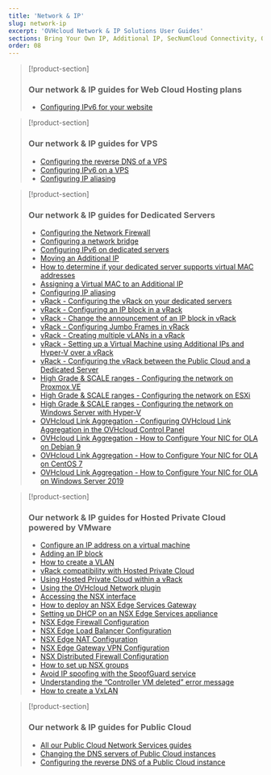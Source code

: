 ```yaml
---
title: 'Network & IP'
slug: network-ip
excerpt: 'OVHcloud Network & IP Solutions User Guides'
sections: Bring Your Own IP, Additional IP, SecNumCloud Connectivity, Our network & IP guides for Web Cloud Hosting plans, Our network & IP guides for VPS, Our network & IP guides for Dedicated Servers, Our network & IP guides for Hosted Private Cloud powered by VMware, Our network & IP guides for Hosted Private Cloud powered by Nutanix, Our network & IP guides for Public Cloud
order: 08
---
```


> [!product-section]
>
> ### Our network & IP guides for Web Cloud Hosting plans
>
> - [Configuring IPv6 for your website](https://docs.ovh.com/asia/en/hosting/configure-ipv6-for-your-website/)
>

> [!product-section]
>
> ### Our network & IP guides for VPS
>
> - [Configuring the reverse DNS of a VPS](https://docs.ovh.com/asia/en/vps/configure-reverse-dns-vps/)
> - [Configuring IPv6 on a VPS](https://docs.ovh.com/asia/en/vps/configuring-ipv6/)
> - [Configuring IP aliasing](https://docs.ovh.com/asia/en/vps/network-ipaliasing-vps/)
>

> [!product-section]
>
> ### Our network & IP guides for Dedicated Servers
>
> - [Configuring the Network Firewall](https://docs.ovh.com/asia/en/dedicated/firewall-network/)
> - [Configuring a network bridge](https://docs.ovh.com/asia/en/dedicated/network-bridging/)
> - [Configuring IPv6 on dedicated servers](https://docs.ovh.com/asia/en/dedicated/network-ipv6/)
> - [Moving an Additional IP](https://docs.ovh.com/asia/en/dedicated/ip-fo-move/)
> - [How to determine if your dedicated server supports virtual MAC addresses](https://docs.ovh.com/asia/en/dedicated/network-support-virtual-mac/)
> - [Assigning a Virtual MAC to an Additional IP](https://docs.ovh.com/asia/en/dedicated/network-virtual-mac/)
> - [Configuring IP aliasing](https://docs.ovh.com/asia/en/dedicated/network-ipaliasing/)
> - [vRack - Configuring the vRack on your dedicated servers](https://docs.ovh.com/asia/en/dedicated/configuring-vrack-on-dedicated-servers/)
> - [vRack - Configuring an IP block in a vRack](https://docs.ovh.com/asia/en/dedicated/ip-block-vrack/)
> - [vRack - Change the announcement of an IP block in vRack](https://docs.ovh.com/asia/en/dedicated/change-anouncement-ip-block-vrack/)
> - [vRack - Configuring Jumbo Frames in vRack](https://docs.ovh.com/asia/en/dedicated/network-jumbo/)
> - [vRack - Creating multiple vLANs in a vRack](https://docs.ovh.com/asia/en/dedicated/multiple-vlans/)
> - [vRack - Setting up a Virtual Machine using Additional IPs and Hyper-V over a vRack](https://docs.ovh.com/asia/en/dedicated/foip-vrack-hyperv/)
> - [vRack - Configuring the vRack between the Public Cloud and a Dedicated Server](https://docs.ovh.com/asia/en/dedicated/vrack-pci-ds/)
> - [High Grade & SCALE ranges - Configuring the network on Proxmox VE](https://docs.ovh.com/asia/en/dedicated/proxmox-network-hg-scale/)
> - [High Grade & SCALE ranges - Configuring the network on ESXi](https://docs.ovh.com/asia/en/dedicated/esxi-network-hg-scale/)
> - [High Grade & SCALE ranges - Configuring the network on Windows Server with Hyper-V](https://docs.ovh.com/asia/en/dedicated/hyperv-network-hg-scale/)
> - [OVHcloud Link Aggregation - Configuring OVHcloud Link Aggregation in the OVHcloud Control Panel](https://docs.ovh.com/asia/en/dedicated/ola-manager/)
> - [OVHcloud Link Aggregation - How to Configure Your NIC for OLA on Debian 9](https://docs.ovh.com/asia/en/dedicated/ola-debian9/)
> - [OVHcloud Link Aggregation - How to Configure Your NIC for OLA on CentOS 7](https://docs.ovh.com/asia/en/dedicated/ola-centos7/)
> - [OVHcloud Link Aggregation - How to Configure Your NIC for OLA on Windows Server 2019](https://docs.ovh.com/asia/en/dedicated/ola-w2k19/)
>

> [!product-section]
>
> ### Our network & IP guides for Hosted Private Cloud powered by VMware
>
> - [Configure an IP address on a virtual machine](https://docs.ovh.com/asia/en/private-cloud/configure-ip-on-virtual-machine/)
> - [Adding an IP block](https://docs.ovh.com/asia/en/private-cloud/add-ip-block/)
> - [How to create a VLAN](https://docs.ovh.com/asia/en/private-cloud/creation-vlan/)
> - [vRack compatibility with Hosted Private Cloud](https://docs.ovh.com/asia/en/private-cloud/vrack-compatibility-hosted-private-cloud/)
> - [Using Hosted Private Cloud within a vRack](https://docs.ovh.com/asia/en/private-cloud/using-private-cloud-with-vrack/)
> - [Using the OVHcloud Network plugin](https://docs.ovh.com/asia/en/private-cloud/plugin-ovh-network/)
> - [Accessing the NSX interface](https://docs.ovh.com/asia/en/private-cloud/accessing-NSX-interface/)
> - [How to deploy an NSX Edge Services Gateway](https://docs.ovh.com/asia/en/private-cloud/how-to-deploy-an-nsx-edge-gateway/)
> - [Setting up DHCP on an NSX Edge Services appliance](https://docs.ovh.com/asia/en/private-cloud/setup-dhcp-nsx-edge/)
> - [NSX Edge Firewall Configuration](https://docs.ovh.com/asia/en/private-cloud/nsx-edge-firewall-configuration/)
> - [NSX Edge Load Balancer Configuration ](https://docs.ovh.com/asia/en/private-cloud/nsx-edge-load-balancer-configuration/)
> - [NSX Edge NAT Configuration](https://docs.ovh.com/asia/en/private-cloud/nsx-edge-nat-configuration/)
> - [NSX Edge Gateway VPN Configuration](https://docs.ovh.com/asia/en/private-cloud/nsx-edge-gateway-vpn-configuration/)
> - [NSX Distributed Firewall Configuration](https://docs.ovh.com/asia/en/private-cloud/nsx-distributed-firewall-configuration/)
> - [How to set up NSX groups](https://docs.ovh.com/asia/en/private-cloud/setup-nsx-groups/)
> - [Avoid IP spoofing with the SpoofGuard service](https://docs.ovh.com/asia/en/private-cloud/spoofguard/)
> - [Understanding the “Controller VM deleted” error message](https://docs.ovh.com/asia/en/private-cloud/error-controller-nsx/)
> - [How to create a VxLAN](https://docs.ovh.com/asia/en/private-cloud/nsx-creation-vxlan/)

> [!product-section]
>
> ### Our network & IP guides for Public Cloud
>
> - [All our Public Cloud Network Services guides](https://docs.ovh.com/asia/en/publiccloud/network-services/)
> - [Changing the DNS servers of Public Cloud instances](https://docs.ovh.com/asia/en/public-cloud/change-instance-dns-servers/)
> - [Configuring the reverse DNS of a Public Cloud instance](https://docs.ovh.com/asia/en/public-cloud/configure-reverse-dns-instance/)
